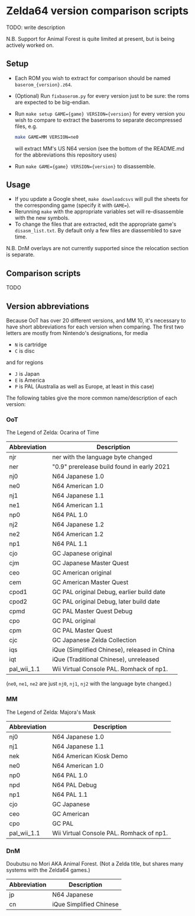 # Zelda64 version comparison scripts

TODO: write description

N.B. Support for Animal Forest is quite limited at present, but is being actively worked on.

## Setup

- Each ROM you wish to extract for comparison should be named `baserom_{version}.z64`.
- (Optional) Run `fixbaserom.py` for every version just to be sure: the roms are expected to be big-endian.
- Run `make setup GAME={game} VERSION={version}` for every version you wish to compare to extract the baseroms to separate decompressed files, e.g.

  ```bash
  make GAME=MM VERSION=ne0
  ```

  will extract MM's US N64 version (see the bottom of the README.md for the abbreviations this repository uses)

  <!-- - `extract_every_baserom.sh` will try to extract every known version, and ignore the missing ones (This will take a while...). -->

- Run `make GAME={game} VERSION={version}` to disassemble.

## Usage

- If you update a Google sheet, `make downloadcsvs` will pull the sheets for the corresponding game (specify it with `GAME=`).
- Rerunning `make` with the appropriate variables set will re-disassemble with the new symbols.
- To change the files that are extracted, edit the appropriate game's `disasm_list.txt`. By default only a few files are diassembled to save time.

N.B. DnM overlays are not currently supported since the relocation section is separate.

## Comparison scripts

TODO

## Version abbreviations

Because OoT has over 20 different versions, and MM 10, it's necessary to have short abbreviations for each version when comparing. The first two letters are mostly from Nintendo's designations, for media

- `N` is cartridge
- `C` is disc

and for regions

- `J` is Japan
- `E` is America
- `P` is PAL (Australia as well as Europe, at least in this case)

The following tables give the more common name/description of each version:

### OoT

The Legend of Zelda: Ocarina of Time

| Abbreviation | Description                                  |
| ------------ | -------------------------------------------- |
| njr          | ner with the language byte changed           |
| ner          | "0.9" prerelease build found in early 2021   |
| nj0          | N64 Japanese 1.0                             |
| ne0          | N64 American 1.0                             |
| nj1          | N64 Japanese 1.1                             |
| ne1          | N64 American 1.1                             |
| np0          | N64 PAL 1.0                                  |
| nj2          | N64 Japanese 1.2                             |
| ne2          | N64 American 1.2                             |
| np1          | N64 PAL 1.1                                  |
| cjo          | GC Japanese original                         |
| cjm          | GC Japanese Master Quest                     |
| ceo          | GC American original                         |
| cem          | GC American Master Quest                     |
| cpod1        | GC PAL original Debug, earlier build date    |
| cpod2        | GC PAL original Debug, later build date      |
| cpmd         | GC PAL Master Quest Debug                    |
| cpo          | GC PAL original                              |
| cpm          | GC PAL Master Quest                          |
| cjc          | GC Japanese Zelda Collection                 |
| iqs          | iQue (Simplified Chinese), released in China |
| iqt          | iQue (Traditional Chinese), unreleased       |
| pal_wii_1.1  | Wii Virtual Console PAL. Romhack of np1.     |

(`ne0`, `ne1`, `ne2` are just `nj0`, `nj1`, `nj2` with the language byte changed.)

### MM

The Legend of Zelda: Majora's Mask

| Abbreviation | Description                              |
| ------------ | ---------------------------------------- |
| nj0          | N64 Japanese 1.0                         |
| nj1          | N64 Japanese 1.1                         |
| nek          | N64 American Kiosk Demo                  |
| ne0          | N64 American 1.0                         |
| np0          | N64 PAL 1.0                              |
| npd          | N64 PAL Debug                            |
| np1          | N64 PAL 1.1                              |
| cjo          | GC Japanese                              |
| ceo          | GC American                              |
| cpo          | GC PAL                                   |
| pal_wii_1.1  | Wii Virtual Console PAL. Romhack of np1. |

### DnM

Doubutsu no Mori AKA Animal Forest. (Not a Zelda title, but shares many systems with the Zelda64 games.)

| Abbreviation | Description             |
| ------------ | ----------------------- |
| jp           | N64 Japanese            |
| cn           | iQue Simplified Chinese |
